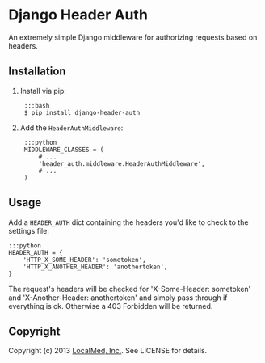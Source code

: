Django Header Auth
==================

An extremely simple Django middleware for authorizing requests based on headers.

Installation
------------

1. Install via pip:

        :::bash
        $ pip install django-header-auth

2. Add the `HeaderAuthMiddleware`:

        :::python
        MIDDLEWARE_CLASSES = (
            # ...
            'header_auth.middleware.HeaderAuthMiddleware',
            # ...
        )

Usage
-----

Add a `HEADER_AUTH` dict containing the headers you'd like to check to the settings file:

    :::python
    HEADER_AUTH = {
        'HTTP_X_SOME_HEADER': 'sometoken',
        'HTTP_X_ANOTHER_HEADER': 'anothertoken',
    }

The request's headers will be checked for 'X-Some-Header: sometoken' and 'X-Another-Header: anothertoken' and simply pass through if everything is ok. Otherwise a 403 Forbidden will be returned.

Copyright
---------

Copyright (c) 2013 [LocalMed, Inc.](http://www.localmed.com/). See LICENSE for details.
